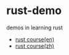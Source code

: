 # rust-demo
demos in learning rust

- [rust course(en)](https://doc.rust-lang.org/book/title-page.html)
- [rust course(zh)](https://course.rs/into-rust.html)